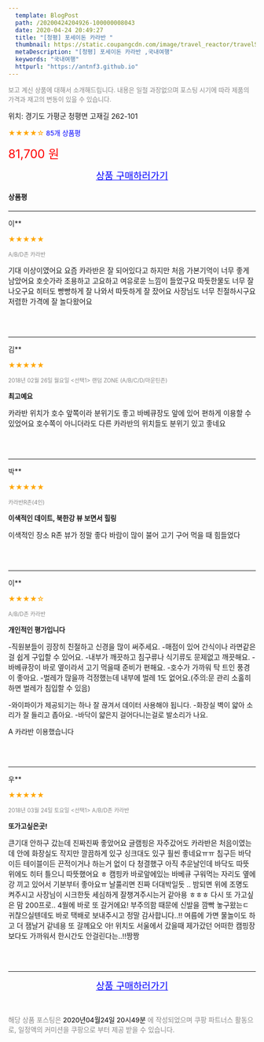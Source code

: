 ```yaml
---
  template: BlogPost
  path: /20200424204926-100000008043
  date: 2020-04-24 20:49:27
  title: "[청평] 포세이돈 카라반 "
  thumbnail: https://static.coupangcdn.com/image/travel_reactor/travelSeller/hotel/A00130128/fbb5b4b9-9f61-4b66-b746-ca882792fb6f.jpg
  metaDescription: "[청평] 포세이돈 카라반 ,국내여행"
  keywords: "국내여행"
  httpurl: "https://antnf3.github.io"
---
```

  
<span style="color: #888;font-size:0.8rem">보고 계신 상품에 대해서 소개해드립니다.
내용은 일절 과장없으며 포스팅 시기에 따라 제품의 가격과 재고의 변동이 있을 수 있습니다.</span>
  
<span style="font-size: 0.9rem;">위치: 경기도 가평군 청평면 고재길 262-101</span>
  
<span style="color: orange;">★★★★☆</span> <span style="color: blue;font-size: 0.85rem;">85개 상품평</span>
  
<span style="color: red;font-size: 1.5rem;">81,700 원</span>
  






<p align="center"><a href="http://me2.do/GGuja5aU" style="font-size: 1.2rem; color: blue;">상품 구매하러가기</a></p>

#### 상품평
  
---
  
이**
    
<span style="color: orange;">★★★★★</span>
    
<span style="color: #888;font-size:0.7rem">A/B/D존 카라반</span>
    

    
<span style="font-size: 0.9rem;">기대 이상이였어요
요즘 카라반은 잘 되어있다고 하지만 처음 가본기억이 너무 좋게 남았어요
호숫가라 조용하고 고요하고 여유로운 느낌이 들었구요
따듯한물도 너무 잘 나오구요
히터도 빵빵하게 잘 나와서 따듯하게 잘 잤어요
사장님도 너무 친절하시구요
저렴한 가격에 잘 놀다왔어요</span>
    
<br>
<br>

---
  
김**
    
<span style="color: orange;">★★★★★</span>
    
<span style="color: #888;font-size:0.7rem">2018년 02월 26일 월요일 <선택1> 랜덤 ZONE (A/B/C/D/마운틴존)</span>
    
<span style="font-size:0.85rem">**최고예요**</span>
    
<span style="font-size: 0.9rem;">카라반 위치가 호수 앞쪽이라 분위기도 좋고
바베큐장도 앞에 있어 편하게 이용할 수 있었어요
호수쪽이 아니더라도 다른 카라반의 위치들도 분위기 있고 좋네요</span>
    
<br>
<br>

---
  
박**
    
<span style="color: orange;">★★★★★</span>
    
<span style="color: #888;font-size:0.7rem">카라반R존(4인)</span>
    
<span style="font-size:0.85rem">**이색적인 데이트, 북한강 뷰 보면서 힐링**</span>
    
<span style="font-size: 0.9rem;">이색적인 장소
R존 뷰가 정말 좋다
바람이 많이 불어 고기 구어 먹을 때 힘들었다</span>
    
<br>
<br>

---
  
이**
    
<span style="color: orange;">★★★★☆</span>
    
<span style="color: #888;font-size:0.7rem">A/B/D존 카라반</span>
    
<span style="font-size:0.85rem">**개인적인 평가입니다**</span>
    
<span style="font-size: 0.9rem;">-직원분들이 굉장히 친절하고 신경을 많이 써주세요.
-매점이 있어 간식이나 라면같은걸 쉽게 구입할 수 있어요. 
-내부가 깨끗하고 침구류나 식기류도 문제없고 깨끗해요. 
-바베큐장이 바로 옆이라서 고기 먹을때 준비가 편해요.
-호수가 가까워 탁 트인 풍경이 좋아요.
-벌레가 많을까 걱정했는데 내부에 벌레 1도 없어요.(주의:문 관리 소홀히 하면 벌레가 침입할 수 있음)

-와이파이가 제공되기는 하나 잘 끊겨서 데이터 사용해야 됩니다.
-화장실 벽이 얇아 소리가 잘 들리고 좁아요.
-바닥이 얇은지 걸어다니는걸로 발소리가 나요.

A 카라반 이용했습니다</span>
    
<br>
<br>

---
  
우**
    
<span style="color: orange;">★★★★★</span>
    
<span style="color: #888;font-size:0.7rem">2018년 03월 24일 토요일 <선택1> A/B/D존 카라반</span>
    
<span style="font-size:0.85rem">**또가고싶은곳!**</span>
    
<span style="font-size: 0.9rem;">큰기대 안하구 갔는데 진짜진짜 좋았어요
글램핑은 자주갔어도 카라반은 처음이였는데 안에 화장실도 작지만 깔끔하게 있구 싱크대도 있구 훨씬 좋네요ㅠㅠ
침구든 바닥이든 테이블이든 끈적이거나 하는거 없이 다 청결했구 아직 추운날인데 바닥도 따뜻 위에도 히터 틀으니 따뜻했어요 ㅎ
캠핑카 바로앞에있는 바베큐 구워먹는 자리도 옆에 강 끼고 있어서 기분부터 좋아요ㅠ 날풀리면 진짜 더대박일듯 ..
밤되면 위에 조명도 켜주시고 사장님이 시크한듯 세심하게 잘챙겨주시는거 같아용 ㅎㅎㅎ
다시 또 가고싶은 맘 200프로.. 4월에 바로 또 갈거에요!
부주의함 때문에 신발을 깜빡 놓구왔는ㄷ 귀찮으실텐데도 바로 택배로 보내주시고 정말 감사합니다..!! 
여름에 가면 물놀이도 하고 더 잼날거 같네용 또 갈께요오
아! 위치도 서울에서 갔을때 제가갔던 어떠한 캠핑장보다도 가까워서 한시간도 안걸린다는..!!짱짱</span>
    
<br>
<br>


  
---
  
<p align="center"><a href="http://me2.do/GGuja5aU" style="font-size: 1.2rem; color: blue;">상품 구매하러가기</a></p>
  
<br>
  
<span style="font-size: 0.85rem; color: #888;">해당 상품 포스팅은 <span style="color: #000;"> 2020년04월24일 20시49분 </span> 에 작성되었으며 쿠팡 파트너스 활동으로, 일정액의 커미션을 쿠팡으로 부터 제공 받을 수 있습니다.</span>